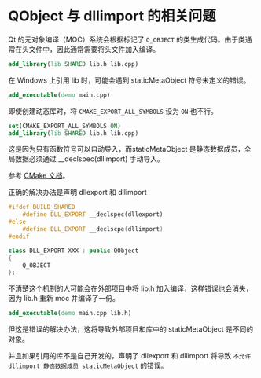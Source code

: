# QObject 与 dllimport 的相关问题

Qt 的元对象编译（MOC）系统会根据标记了 `Q_OBJECT` 的类生成代码。由于类通常在头文件中，因此通常需要将头文件加入编译。  

```cmake
add_library(lib SHARED lib.h lib.cpp)
```

在 Windows 上引用 lib 时，可能会遇到 staticMetaObject 符号未定义的错误。  

```cmake
add_executable(demo main.cpp)
```

即使创建动态库时，将 `CMAKE_EXPORT_ALL_SYMBOLS` 设为 `ON` 也不行。  

```cmake
set(CMAKE_EXPORT_ALL_SYMBOLS ON)
add_library(lib SHARED lib.h lib.cpp)
```

这是因为只有函数符号可以自动导入，而staticMetaObject 是静态数据成员，全局数据必须通过 __declspec(dllimport) 手动导入。  

参考 [CMake 文档](https://cmake.org/cmake/help/latest/prop_tgt/WINDOWS_EXPORT_ALL_SYMBOLS.html)。  

正确的解决办法是声明 dllexport 和 dllimport

```c++
#ifdef BUILD_SHARED
    #define DLL_EXPORT __declspec(dllexport)
#else
    #define DLL_EXPORT __declscpe(dllimport)
#endif

class DLL_EXPORT XXX : public QObject
{
    Q_OBJECT
};
```

不清楚这个机制的人可能会在外部项目中将 lib.h 加入编译，这样错误也会消失，因为 lib.h 重新 moc 并编译了一份。

```cmake
add_executable(demo main.cpp lib.h)
```

但这是错误的解决办法，这将导致外部项目和库中的 staticMetaObject 是不同的对象。  

并且如果引用的库不是自己开发的，声明了 dllexport 和 dllimport 将导致 `不允许 dllimport 静态数据成员 staticMetaObject` 的错误。